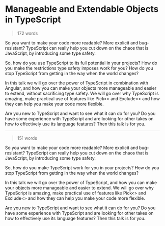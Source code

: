 # Manageable and Extendable Objects in TypeScript

> 172 words

So you want to make your code more readable? More explicit and bug-resistant? 
TypeScript can really help you cut down on the chaos that is JavaScript, by introducing some type safety.

So, how do you use TypeScript to its full potential in your projects? 
How do you make the restrictions type safety imposes work for you? 
How do you stop TypeScript from getting in the way when the world changes?

In this talk we will go over the power of TypeScript in combination with Angular, and how you can make your objects more manageable and easier to extend, without sacrificing type safety. 
We will go over why TypeScript is amazing, make practical use of features like Pick<> and Exclude<> and how they can help you make your code more flexible.

Are you new to TypeScript and want to see what it can do for you? Do you have some experience with TypeScript and are looking for other takes on how to effectively use its language features? Then this talk is for you.

---

> 151 words

So you want to make your code more readable? More explicit and bug-resistant? 
TypeScript can really help you cut down on the chaos that is JavaScript, by introducing some type safety.

So, how do you make TypeScript work for you in your projects? How do you stop TypeScript from getting in the way when the world changes?

In this talk we will go over the power of TypeScript, and how you can make your objects more manageable and easier to extend.
We will go over why TypeScript is amazing, make practical use of features like Pick<> and Exclude<> and how they can help you make your code more flexible.

Are you new to TypeScript and want to see what it can do for you? Do you have some experience with TypeScript and are looking for other takes on how to effectively use its language features? Then this talk is for you.